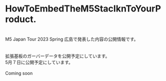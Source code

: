 # HowToEmbedTheM5StacIknToYourProduct.<br>
<br>
M5 Japan Tour 2023 Spring 広島で発表した内容の公開情報です。<br>
<br>
<br>
拡張基板のガーバーデータを公開予定にしています。
<br>
5月７日に公開予定にしています。<br>
<br>
Coming soon
